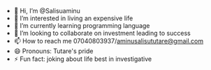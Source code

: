 - 👋 Hi, I’m @Salisuaminu
- 👀 I’m interested in living an expensive life 
- 🌱 I’m currently learning programming language 
- 💞️ I’m looking to collaborate on investment leading to success 
- 📫 How to reach me 07040803937/aminusalisututare@gmail.com
- 😄 Pronouns: Tutare's pride 
- ⚡ Fun fact: joking about life 
best in investigative 
<!---
Salisuaminu/Salisuaminu is a ✨ special ✨ repository because its `README.md` (this file) appears on your GitHub profile.
You can click the Preview link to take a look at your changes.
--->
